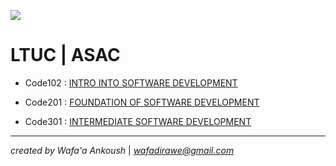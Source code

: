 
![](https://i.pinimg.com/originals/85/ab/25/85ab25de8b6f24575d3d65c0540176f1.gif)

# LTUC | ASAC

- Code102 : [INTRO INTO SOFTWARE DEVELOPMENT](READMEcode102.md)

- Code201 : [FOUNDATION OF SOFTWARE DEVELOPMENT](READMEcode201.md)

- Code301 : [INTERMEDIATE SOFTWARE DEVELOPMENT](READMEcode301.md)

***

*created by Wafa'a Ankoush* |  *wafadirawe@gmail.com*
